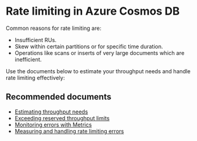 <properties
	pageTitle="Azure Cosmos DB throttling"
	description="Azure Cosmos DB throttling"
	service="microsoft.documentdb"
	resource="databaseAccounts"
	authors="bharathsreenivas"
	displayOrder="16"
	selfHelpType="resource"
	supportTopicIds="32597563,32597562"
	resourceTags=""
	productPesIds="15585"
	cloudEnvironments="public"
/>

# Rate limiting in Azure Cosmos DB

Common reasons for rate limiting are:
* Insufficient RUs. 
* Skew within certain partitions or for specific time duration.
* Operations like scans or inserts of very large documents which are inefficient. 

Use the documents below to estimate your throughput needs and handle rate limiting effectively:


## **Recommended documents**
* [Estimating throughput needs](https://docs.microsoft.com/azure/cosmos-db/request-units#estimating-throughput-needs)
* [Exceeding reserved throughput limits](https://docs.microsoft.com/azure/cosmos-db/request-units#RequestRateTooLarge) 
* [Monitoring errors with Metrics](https://docs.microsoft.com/azure/cosmos-db/use-metrics#understanding-how-many-requests-are-succeeding-or-causing-errors)
* [Measuring and handling rate limiting errors](https://docs.microsoft.com/azure/cosmos-db/performance-tips#throughput)
